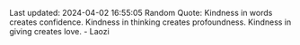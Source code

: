 Last updated: 2024-04-02 16:55:05
Random Quote: Kindness in words creates confidence. Kindness in thinking creates profoundness. Kindness in giving creates love. - Laozi